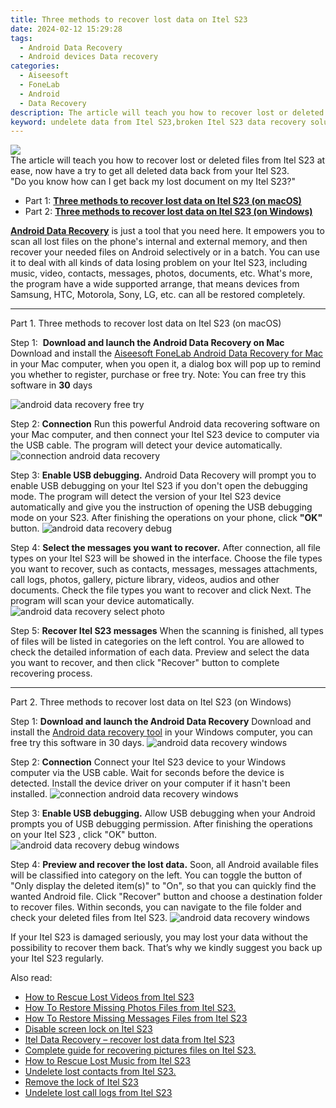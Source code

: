 ```yaml
---
title: Three methods to recover lost data on Itel S23
date: 2024-02-12 15:29:28
tags: 
  - Android Data Recovery
  - Android devices Data recovery
categories: 
  - Aiseesoft
  - FoneLab
  - Android
  - Data Recovery
description: The article will teach you how to recover lost or deleted files from Itel S23 at ease, now have a try to get all deleted data back from your Itel S23.
keyword: undelete data from Itel S23,broken Itel S23 data recovery solution,Itel S23 data retrieval,save lost data on Itel S23,Itel S23 data disappear,retrieve deleted files Itel S23,how to restore your files from Itel S23,lost all data in Itel S23 again,how can i get data back on Itel S23,how to recover data in Itel S23,how to get the data back on Itel S23
---
```


<img src="https://img0mobiles.techidaily.com/images/best-assets/devices/itel/itel-s23/1.jpg" class="atpl-imgstyle"  />

<div class="atpl-content atpl-for-fonelab-android recover-data">

<div class="atpl-post-description-part-1">
The article will teach you how to recover lost or deleted files from Itel S23 at ease, now have a try to get all deleted data back from your Itel S23.
</div>
<div class="atpl-post-device-model-description">

</div>




<div class="atpl-post-description-part-2">
<div class="tpl-content-sub-paragraph-question">
    "Do you know how can I get back my lost document on my Itel S23?"
</div>
</div>


<ul>
  <li>Part 1: <strong><a href="#p1">Three methods to recover lost data on Itel S23 (on macOS)</a></strong></li>
  <li>Part 2: <strong><a href="#p2">Three methods to recover lost data on Itel S23 (on Windows)</a></strong></li>
</ul>


<div class="atpl-post-description-part-3">
<div class="tpl-content-sub-paragraph-normal">
  <p>
    <a href="https://tools.techidaily.com/aiseesoft-android-data-recovery/" target="_blank" rel="noopener"><strong>Android Data Recovery</strong></a> is just a tool that you need here. It empowers you to scan all lost files on the phone's internal and external memory, and then recover your needed files on Android selectively or in a batch. You can use it to deal with all kinds of data losing problem on your Itel S23, including music, video, contacts, messages, photos, documents, etc. What's more, the program have a wide supported arrange, that means devices from Samsung, HTC, Motorola, Sony, LG, etc. can all be restored completely.
  </p>
</div>
</div>


<!-- Part 1 -->
<a id="p1" name="p1" ></a><hr>

<div>
  <span class="atpl-step-part-style">Part 1. Three methods to recover lost data on Itel S23 (on macOS)</span>
</div>  

<span class="atpl-stepstyle-a"><span>Step 1: </span></span> <strong>Download and launch the Android Data Recovery on Mac</strong>
Download and install the <a href="https://tools.techidaily.com/aiseesoft-android-data-recovery-for-mac/" target="_blank" rel="noopener">Aiseesoft FoneLab Android Data Recovery for Mac</a> in your Mac computer, when you open it, a dialog box will pop up to remind you whether to register, purchase or free try.
Note: You can free try this software in <strong>30</strong> days

<img src="https://tools.techidaily.com/images/apps/aiseesoft/android-data-recovery/mac-free-try.png" class="atpl-imgstyle" alt="android data recovery free try" />

<span class="atpl-stepstyle-a"><span>Step 2: </span></span> <strong>Connection</strong>
Run this powerful Android data recovering software on your Mac computer, and then connect your Itel S23 device to computer via the USB cable. The program will detect your device automatically.
<img src="https://tools.techidaily.com/images/apps/aiseesoft/android-data-recovery/mac-connection-interface.jpg" class="atpl-imgstyle" alt="connection android data recovery" />

<span class="atpl-stepstyle-a"><span>Step 3: </span></span> <strong>Enable USB debugging.</strong>
Android Data Recovery will prompt you to enable USB debugging on your Itel S23  if you don't open the debugging mode. The program will detect the version of your Itel S23 device automatically and give you the instruction of opening the USB debugging mode on your S23. After finishing the operations on your phone, click <strong>"OK"</strong> button.
<img src="https://tools.techidaily.com/images/apps/aiseesoft/android-data-recovery/mac-android-usb-debug.jpg"  class="atpl-imgstyle" alt="android data recovery debug" />

<span class="atpl-stepstyle-a"><span>Step 4: </span></span> <strong>Select the messages you want to recover.</strong>
After connection, all file types on your Itel S23 will be showed in the interface. Choose the file types you want to recover, such as contacts, messages, messages attachments, call logs, photos, gallery, picture library, videos, audios and other documents. Check the file types you want to recover and click Next. The program will scan your device automatically.
<img src="https://tools.techidaily.com/images/apps/aiseesoft/android-data-recovery/mac-choose-type-photos.jpg" class="atpl-imgstyle" alt="android data recovery select photo" />

<span class="atpl-stepstyle-a"><span>Step 5: </span></span> <strong>Recover Itel S23 messages</strong>
When the scanning is finished, all types of files will be listed in categories on the left control. You are allowed to check the detailed information of each data. Preview and select the data you want to recover, and then click "Recover" button to complete recovering process.


<a id="p2" name="p2"></a><hr>

<!-- Part 2 -->
<div>
  <span class="atpl-step-part-style">Part 2. Three methods to recover lost data on Itel S23 (on Windows)</span>
</div>

<span class="atpl-stepstyle-a"><span>Step 1: </span></span> <strong>Download and launch the Android Data Recovery</strong>
Download and install the <a href="https://tools.techidaily.com/aiseesoft-android-data-recovery-for-win/" target="_blank" rel="noopener">Android data recovery tool</a> in your Windows computer, you can free try this software in 30 days.
<img src="https://tools.techidaily.com/images/apps/aiseesoft/android-data-recovery/win-start-interface.png"  class="atpl-imgstyle" alt="android data recovery windows" />

<span class="atpl-stepstyle-a"><span>Step 2: </span></span> <strong>Connection</strong>
Connect your Itel S23 device to your Windows computer via the USB cable. Wait for seconds before the device is detected. Install the device driver on your computer if it hasn't been installed.
<img src="https://tools.techidaily.com/images/apps/aiseesoft/android-data-recovery/win-connection-interface.png" class="atpl-imgstyle" alt="connection android data recovery windows" />

<span class="atpl-stepstyle-a"><span>Step 3: </span></span> <strong>Enable USB debugging.</strong>
Allow USB debugging when your Android prompts you of USB debugging permission. After finishing the operations on your Itel S23 , click "OK" button.
<img src="https://tools.techidaily.com/images/apps/aiseesoft/android-data-recovery/win-android-usb-debug.png" class="atpl-imgstyle" alt="android data recovery debug windows" />

<span class="atpl-stepstyle-a"><span>Step 4: </span></span> <strong>Preview and recover the lost data.</strong>
Soon, all Android available files will be classified into category on the left. You can toggle the button of "Only display the deleted item(s)" to "On", so that you can quickly find the wanted Android file. Click "Recover" button and choose a destination folder to recover files. Within seconds, you can navigate to the file folder and check your deleted files from Itel S23.
<img src="https://tools.techidaily.com/images/apps/aiseesoft/android-data-recovery/win-recover-photos.png" class="atpl-imgstyle" alt="android data recovery windows" />

<div class="atpl-post-description-part-4">
<div class="tpl-content-sub-paragraph-normal">
    <p>
        If your Itel S23 is damaged seriously, you may lost your data without the possibility to recover them back. That’s why we kindly suggest you back up your Itel S23 regularly.
    </p>
</div>
</div>


<ins class="adsbygoogle"
     style="display:block"
     data-ad-client="ca-pub-7571918770474297"
     data-ad-slot="8358498916"
     data-ad-format="auto"
     data-full-width-responsive="true"></ins>

<span class="atpl-alsoreadstyle">Also read:</span>
<div><ul>
<li><a href="/how-to-rescue-lost-videos-from-itel-s23-by-fonelab-android-recover-video/" target="_blank" rel="noopener"><u>How to Rescue Lost Videos from Itel S23</u></a></li>
<li><a href="/how-to-restore-missing-photos-files-from-itel-s23-by-fonelab-android-recover-photos/" target="_blank" rel="noopener"><u>How To  Restore Missing Photos Files from Itel S23.</u></a></li>
<li><a href="/how-to-restore-missing-messages-files-from-itel-s23-by-fonelab-android-recover-messages/" target="_blank" rel="noopener"><u>How To  Restore Missing Messages Files from Itel S23</u></a></li>
<li><a href="/disable-screen-lock-on-itel-s23-by-drfone-android-unlock-android-unlock/" target="_blank" rel="noopener"><u>Disable screen lock on Itel S23</u></a></li>
<li><a href="/itel-data-recovery-recover-lost-data-from-itel-s23-by-fonelab-android-recover-data/" target="_blank" rel="noopener"><u>Itel Data Recovery – recover lost data from Itel S23</u></a></li>
<li><a href="/complete-guide-for-recovering-pictures-files-on-itel-s23-by-fonelab-android-recover-pictures/" target="_blank" rel="noopener"><u>Complete guide for recovering pictures files on Itel S23.</u></a></li>
<li><a href="/how-to-rescue-lost-music-from-itel-s23-by-fonelab-android-recover-music/" target="_blank" rel="noopener"><u>How to Rescue Lost Music from Itel S23</u></a></li>
<li><a href="/undelete-lost-contacts-from-itel-s23-by-fonelab-android-recover-contacts/" target="_blank" rel="noopener"><u>Undelete lost contacts from Itel S23.</u></a></li>
<li><a href="/remove-the-lock-of-itel-s23-by-drfone-android-unlock-android-unlock/" target="_blank" rel="noopener"><u>Remove the lock of Itel S23</u></a></li>
<li><a href="/undelete-lost-call-logs-from-itel-s23-by-fonelab-android-recover-call-logs/" target="_blank" rel="noopener"><u>Undelete lost call logs from Itel S23</u></a></li>
</ul></div>

</div>
